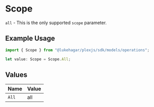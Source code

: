 # Scope

`all` - This is the only supported `scope` parameter.

## Example Usage

```typescript
import { Scope } from "@lukehagar/plexjs/sdk/models/operations";

let value: Scope = Scope.All;
```

## Values

| Name  | Value |
| ----- | ----- |
| `All` | all   |